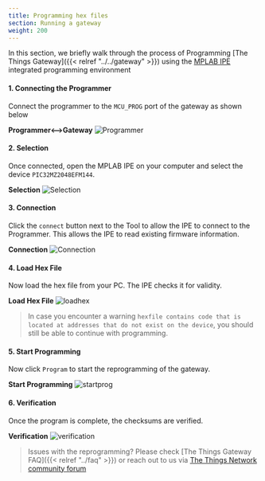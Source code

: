 ```yaml
---
title: Programming hex files
section: Running a gateway
weight: 200
---
```

In this section, we briefly walk through the process of Programming [The Things Gateway]({{< relref "../../gateway" >}}) using the [MPLAB IPE](http://microchipdeveloper.com/ipe:start) integrated programming environment

#### 1. Connecting the Programmer
Connect the programmer to the `MCU_PROG` port of the gateway as shown below

   **Programmer<-->Gateway**
    ![Programmer](../programmer.jpg)

#### 2. Selection
Once connected, open the MPLAB IPE on your computer and select the device `PIC32MZ2048EFM144`.

   **Selection**
    ![Selection](../ipe_1_selected.png)

#### 3. Connection
Click the `connect` button next to the Tool to allow the IPE to connect to the Programmer. This allows the IPE to read existing firmware information.

   **Connection**
    ![Connection](../ipe_2_connected.png)

#### 4. Load Hex File
Now load the hex file from your PC. The IPE checks it for validity.

   **Load Hex File**
    ![loadhex](../ipe_3_selected_hex.png)

> In case you encounter a warning `hexfile contains code that is located at addresses that do not exist on the device`, you should still be able to continue with programming.

#### 5. Start Programming
Now click `Program` to start the reprogramming of the gateway.

   **Start Programming**
    ![startprog](../ipe_4_start_progging.png)

#### 6. Verification
Once the program is complete, the checksums are verified. 

   **Verification**
    ![verification](../ipe_5_progging_complete.png)

> Issues with the reprogramming? Please check [The Things Gateway FAQ]({{< relref "../faq" >}}) or reach out to us via [The Things Network community forum](https://www.thethingsnetwork.org/forum) 
